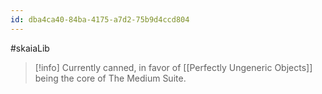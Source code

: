 ```yaml
---
id: dba4ca40-84ba-4175-a7d2-75b9d4ccd804
---
```

#skaiaLib
> [!info]
> Currently canned, in favor of [[Perfectly Ungeneric Objects]] being the core of The Medium Suite.
